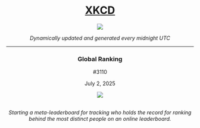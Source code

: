 
<h1 align="center"><a href="https://xkcd.com">XKCD</a></h1>
<div align="center">
    <img src="https://img.shields.io/github/last-commit/ShashashankThakur/XKCD?label=last%20updated" />
</div>

<p align="center"><i>Dynamically updated and generated every midnight UTC</i></p>
<hr>
<div align="center">
    <h3><strong>Global Ranking</strong></h3>
    <p>#3110</p>
    <p>July 2, 2025</p>
    <img src="https://imgs.xkcd.com/comics/global_ranking.png">
    <br></br>
    <p><i>Starting a meta-leaderboard for tracking who holds the record for ranking behind the most distinct people on an online leaderboard.</i></p>
</div>

